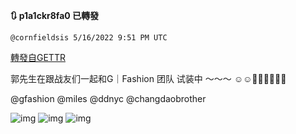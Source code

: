 
**:arrows_clockwise: p1a1ckr8fa0 已轉發**

`@cornfieldsis 5/16/2022 9:51 PM UTC`

[轉發自GETTR](https://gettr.com/post/p1a1ckr8fa0)

郭先生在跟战友们一起和G｜Fashion 团队 试装中 ～～～ ☺️☺️🥰🥰😍😍😍😍

@gfashion @miles @ddnyc @changdaobrother

![img](https://media.gettr.com/group7/origin/2022/05/16/21/e54cf631-6072-5164-82e6-4ba766ed3bf7/dc071337208942156d7717627a3ec441.jpeg)
![img](https://media.gettr.com/group7/origin/2022/05/16/21/0f2234ba-99ee-a6b3-a528-e34ca3d4d941/aebd92b1c3edd589facccbe57f766aee.jpeg)
![img](https://media.gettr.com/group7/origin/2022/05/16/21/a510da80-a5f9-c3b7-01d6-7074fd5b670b/0b1559412d08df5b651b4e048614e33f.jpeg)
